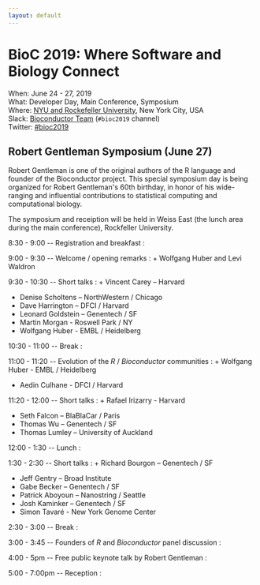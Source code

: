 ```yaml
---
layout: default
---
```

# BioC 2019: Where Software and Biology Connect

When: June 24 - 27, 2019<br />
What: Developer Day, Main Conference, Symposium<br />
Where: [NYU and Rockefeller University][venue], New York City, USA<br />
Slack: [Bioconductor Team][] (`#bioc2019` channel)<br />
Twitter: [#bioc2019][tweet]<br />

[tweet]: https://twitter.com/hashtag/bioc2019?f=tweets
[venue]: ./travel-accommodations
[Bioconductor Team]: https://bioc-community.herokuapp.com/

## Robert Gentleman Symposium (June 27)

Robert Gentleman is one of the original authors of the R language and
founder of the Bioconductor project. This special symposium day is
being organized for Robert Gentleman's 60th birthday, in honor of his
wide-ranging and influential contributions to statistical computing
and computational biology.

The symposium and receiption will be held in Weiss East (the lunch
area during the main conference), Rockfeller University.

8:30 - 9:00 -- Registration and breakfast
: 

9:00 - 9:30 -- Welcome / opening remarks
: + Wolfgang Huber and Levi Waldron

9:30 - 10:30 -- Short talks
: + Vincent Carey – Harvard
  + Denise Scholtens – NorthWestern / Chicago
  + Dave Harrington – DFCI / Harvard
  + Leonard Goldstein – Genentech / SF
  + Martin Morgan - Roswell Park / NY
  + Wolfgang Huber - EMBL / Heidelberg

10:30 - 11:00 -- Break
: 

11:00 - 11:20 -- Evolution of the _R_ / _Bioconductor_ communities
: + Wolfgang Huber - EMBL / Heidelberg
  + Aedin Culhane - DFCI / Harvard

11:20 - 12:00 -- Short talks
: + Rafael Irizarry - Harvard 
  + Seth Falcon – BlaBlaCar / Paris
  + Thomas Wu – Genentech / SF
  + Thomas Lumley – University of Auckland

12:00 - 1:30 -- Lunch
: 

1:30 - 2:30 -- Short talks
: + Richard Bourgon – Genentech / SF
  + Jeff Gentry – Broad Institute
  + Gabe Becker – Genentech / SF
  + Patrick Aboyoun – Nanostring / Seattle
  + Josh Kaminker – Genentech / SF
  + Simon Tavaré - New York Genome Center

2:30 - 3:00 -- Break
: 

3:00 - 3:45 -- Founders of _R_ and _Bioconductor_ panel discussion
: 

4:00 - 5pm -- Free public keynote talk by Robert Gentleman
: 

5:00 - 7:00pm -- Reception
: 

